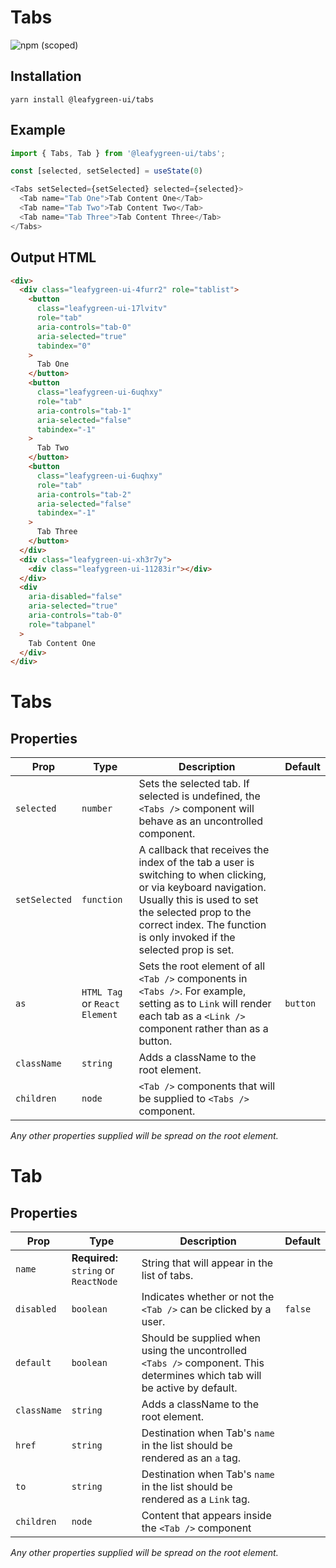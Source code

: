 # Tabs

![npm (scoped)](https://img.shields.io/npm/v/@leafygreen-ui/tabs.svg)

## Installation

`yarn install @leafygreen-ui/tabs`

## Example

```js
import { Tabs, Tab } from '@leafygreen-ui/tabs';

const [selected, setSelected] = useState(0)

<Tabs setSelected={setSelected} selected={selected}>
  <Tab name="Tab One">Tab Content One</Tab>
  <Tab name="Tab Two">Tab Content Two</Tab>
  <Tab name="Tab Three">Tab Content Three</Tab>
</Tabs>
```

## Output HTML

```html
<div>
  <div class="leafygreen-ui-4furr2" role="tablist">
    <button
      class="leafygreen-ui-17lvitv"
      role="tab"
      aria-controls="tab-0"
      aria-selected="true"
      tabindex="0"
    >
      Tab One
    </button>
    <button
      class="leafygreen-ui-6uqhxy"
      role="tab"
      aria-controls="tab-1"
      aria-selected="false"
      tabindex="-1"
    >
      Tab Two
    </button>
    <button
      class="leafygreen-ui-6uqhxy"
      role="tab"
      aria-controls="tab-2"
      aria-selected="false"
      tabindex="-1"
    >
      Tab Three
    </button>
  </div>
  <div class="leafygreen-ui-xh3r7y">
    <div class="leafygreen-ui-11283ir"></div>
  </div>
  <div
    aria-disabled="false"
    aria-selected="true"
    aria-controls="tab-0"
    role="tabpanel"
  >
    Tab Content One
  </div>
</div>
```

# Tabs

## Properties

| Prop          | Type                          | Description                                                                                                                                                                                                                                   | Default  |
| ------------- | ----------------------------- | --------------------------------------------------------------------------------------------------------------------------------------------------------------------------------------------------------------------------------------------- | -------- |
| `selected`    | `number`                      | Sets the selected tab. If selected is undefined, the `<Tabs />` component will behave as an uncontrolled component.                                                                                                                           |          |
| `setSelected` | `function`                    | A callback that receives the index of the tab a user is switching to when clicking, or via keyboard navigation. Usually this is used to set the selected prop to the correct index. The function is only invoked if the selected prop is set. |          |
| `as`          | `HTML Tag` or `React Element` | Sets the root element of all `<Tab />` components in `<Tabs />`. For example, setting as to `Link` will render each tab as a `<Link />` component rather than as a button.                                                                    | `button` |
| `className`   | `string`                      | Adds a className to the root element.                                                                                                                                                                                                         |          |
| `children`    | `node`                        | `<Tab />` components that will be supplied to `<Tabs />` component.                                                                                                                                                                           |          |

_Any other properties supplied will be spread on the root element._

# Tab

## Properties

| Prop        | Type                                  | Description                                                                                                               | Default |
| ----------- | ------------------------------------- | ------------------------------------------------------------------------------------------------------------------------- | ------- |
| `name`      | **Required:** `string` or `ReactNode` | String that will appear in the list of tabs.                                                                              |         |
| `disabled`  | `boolean`                             | Indicates whether or not the `<Tab />` can be clicked by a user.                                                          | `false` |
| `default`   | `boolean`                             | Should be supplied when using the uncontrolled `<Tabs />` component. This determines which tab will be active by default. |         |
| `className` | `string`                              | Adds a className to the root element.                                                                                     |         |
| `href`      | `string`                              | Destination when Tab's `name` in the list should be rendered as an `a` tag.                                               |         |
| `to`        | `string`                              | Destination when Tab's `name` in the list should be rendered as a `Link` tag.                                             |         |
| `children`  | `node`                                | Content that appears inside the `<Tab />` component                                                                       |         |

_Any other properties supplied will be spread on the root element._
